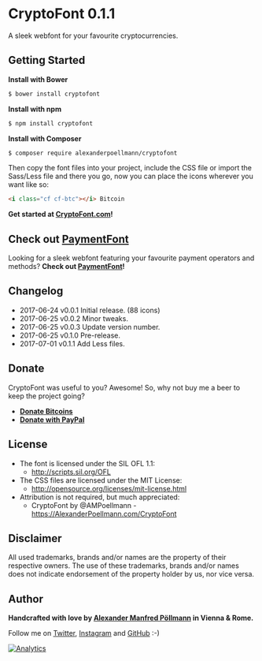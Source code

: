 CryptoFont 0.1.1
================

A sleek webfont for your favourite cryptocurrencies.

## Getting Started

**Install with Bower**

```bash
$ bower install cryptofont
```

**Install with npm**

```bash
$ npm install cryptofont
```

**Install with Composer**

```bash
$ composer require alexanderpoellmann/cryptofont
```

Then copy the font files into your project, include the CSS file or import the Sass/Less file and there you go, now you can place the icons wherever you want like so:

```html
<i class="cf cf-btc"></i> Bitcoin
```

**Get started at [CryptoFont.com](https://AlexanderPoellmann.com/CryptoFont)!**

## Check out [PaymentFont](https://github.com/AlexanderPoellmann/PaymentFont)

Looking for a sleek webfont featuring your favourite payment operators and methods? **Check out [PaymentFont](https://github.com/AlexanderPoellmann/PaymentFont)!**

## Changelog

- 2017-06-24 v0.0.1 Initial release. (88 icons)
- 2017-06-25 v0.0.2 Minor tweaks.
- 2017-06-25 v0.0.3 Update version number.
- 2017-06-25 v0.1.0 Pre-release.
- 2017-07-01 v0.1.1 Add Less files.

## Donate

CryptoFont was useful to you? Awesome! So, why not buy me a beer to keep the project going?

- **[Donate Bitcoins](https://www.coinbase.com/checkouts/b49f0248be35b6bd5629df8c3a8c5e10)**
- **[Donate with PayPal](https://www.paypal.com/cgi-bin/webscr?cmd=_xclick&business=donate@vendocr.at&currency_code=EUR&amount=&return=&item_name=Buy+me+a+beer!)**

## License

- The font is licensed under the SIL OFL 1.1:
  - http://scripts.sil.org/OFL
- The CSS files are licensed under the MIT License:
  - http://opensource.org/licenses/mit-license.html
- Attribution is not required, but much appreciated:
  - CryptoFont by @AMPoellmann - https://AlexanderPoellmann.com/CryptoFont

## Disclaimer

All used trademarks, brands and/or names are the property of their respective owners.
The use of these trademarks, brands and/or names does not indicate endorsement of the property holder by us, nor vice versa.

## Author

**Handcrafted with love by [Alexander Manfred Pöllmann](https://AlexanderPoellmann.com) in Vienna &amp; Rome.**

Follow me on [Twitter](https://twitter.com/AMPoellmann), [Instagram](https://instagram.com/AlexanderPoellmann) and [GitHub](https://github.com/AlexanderPoellmann) :-)

[![Analytics](https://ga-beacon.appspot.com/UA-57742328-1/AlexanderPoellmann/CryptoFont)](https://github.com/igrigorik/ga-beacon)